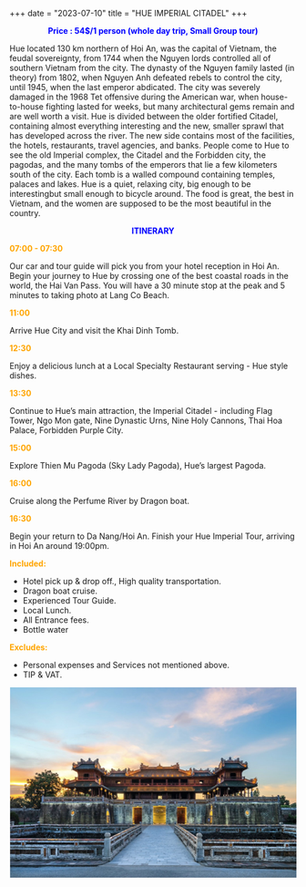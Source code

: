+++
date = "2023-07-10"
title = "HUE IMPERIAL CITADEL"
+++

<p style="text-align: center; color: blue; font-weight: bold">Price : 54$/1 person (whole day trip, Small Group tour)</p>
<!--more-->

Hue located 130 km northern of Hoi An, was the capital of Vietnam, the feudal sovereignty, from 1744 when the Nguyen lords controlled all of southern Vietnam from the city. The dynasty of the Nguyen family
lasted (in theory) from 1802, when Nguyen Anh defeated rebels to control the city, until 1945, when the last emperor abdicated. The city was severely damaged in the 1968 Tet offensive during the American war, when house-to-house fighting lasted for weeks, but many architectural gems remain and are well worth a visit. Hue is divided between the older fortified Citadel, containing almost everything interesting and the
new, smaller sprawl that has developed across the river. The new side contains most of the facilities, the hotels, restaurants, travel agencies, and banks. People come to Hue to see the old Imperial complex, the Citadel and the Forbidden city, the pagodas, and the many tombs of the emperors that lie a few kilometers south of the city. Each tomb is a walled compound containing temples, palaces and lakes.
Hue is a quiet, relaxing city, big enough to be interestingbut small enough to bicycle around. The food is great, the best in Vietnam, and the women are supposed to be the most beautiful in the country. 

<p style="text-align: center; color: blue; font-weight: bold">ITINERARY</p>

<p style="color: orange; font-weight: bold">07:00 - 07:30</p> 

Our car and tour guide will pick you from your hotel reception in Hoi An. Begin your journey to Hue by crossing one of the best coastal roads in the world, the Hai Van Pass. You will have a 30 minute stop at the peak and 5 minutes to taking photo at Lang Co Beach.

<p style="color: orange; font-weight: bold">11:00</p> 

Arrive Hue City and visit the Khai Dinh Tomb.

<p style="color: orange; font-weight: bold">12:30</p> 

Enjoy a delicious lunch at a Local Specialty Restaurant serving - Hue style dishes.

<p style="color: orange; font-weight: bold">13:30</p> 

Continue to Hue’s main attraction, the Imperial Citadel - including Flag Tower, Ngo Mon gate, Nine Dynastic Urns, Nine Holy Cannons, Thai Hoa Palace, Forbidden Purple City.

<p style="color: orange; font-weight: bold">15:00</p> 

Explore Thien Mu Pagoda (Sky Lady Pagoda), Hue’s largest Pagoda.

<p style="color: orange; font-weight: bold">16:00</p> 

Cruise along the Perfume River by Dragon boat.

<p style="color: orange; font-weight: bold">16:30</p> 

Begin your return to Da Nang/Hoi An. Finish your Hue Imperial Tour, arriving in Hoi An around 19:00pm.

<p style="color: orange; font-weight: bold">Included:</p>

- Hotel pick up & drop off., High quality transportation.
- Dragon boat cruise.
- Experienced Tour Guide.
- Local Lunch.
- All Entrance fees.
- Bottle water

<p style="color: orange; font-weight: bold">Excludes:</p>

- Personal expenses and Services not mentioned above. 
- TIP & VAT.

![](./photos/hue.jpg)
